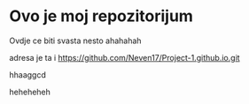 # Ovo je moj repozitorijum

Ovdje ce biti svasta nesto ahahahah

adresa je ta i https://github.com/Neven17/Project-1.github.io.git

hhaaggcd

heheheheh
